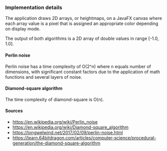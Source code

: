 ### Implementation details
The application draws 2D arrays, or heightmaps, on a JavaFX canvas where each array value is a pixel that is assigned an appropriate color depending on display mode. 

The output of both algorithms is a 2D array of double values in range [-1.0, 1.0].

#### Perlin noise
Perlin noise has a time complexity of O(2^n) where n equals number of dimensions, with significant constant factors due to the application of math functions and several layers of noise.

#### Diamond-square algorithm
The time complexity of diamond-square is O(n).

#### Sources
- https://en.wikipedia.org/wiki/Perlin_noise
- https://en.wikipedia.org/wiki/Diamond-square_algorithm
- https://longwelwind.net/2017/02/09/perlin-noise.html
- https://learn.64bitdragon.com/articles/computer-science/procedural-generation/the-diamond-square-algorithm
